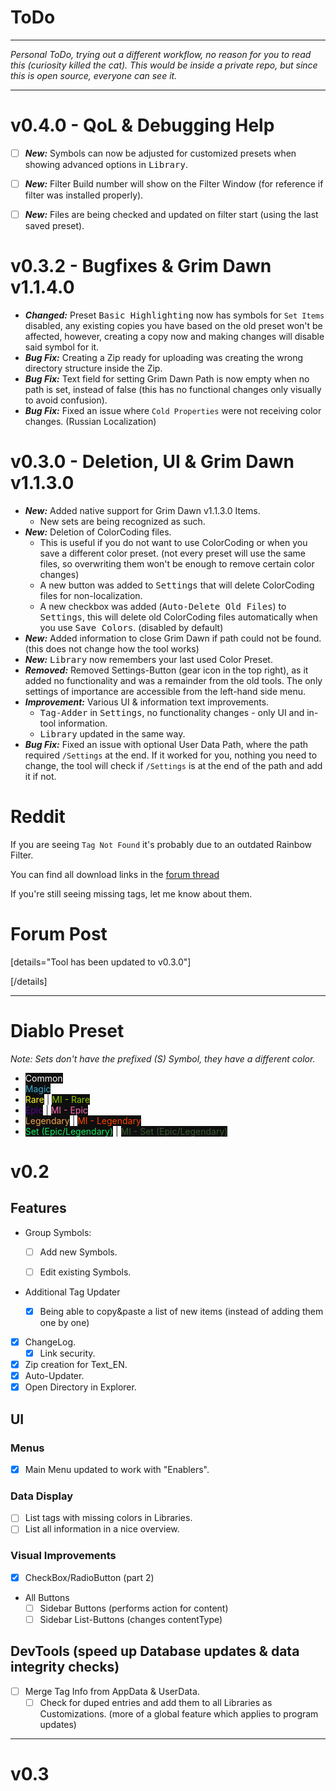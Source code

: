 # ToDo

---

*Personal ToDo, trying out a different workflow, no reason for you to read this (curiosity killed the cat). This would be inside a private repo, but since this is open source, everyone can see it.*

---

# v0.4.0 - QoL & Debugging Help

- [ ] ***New:*** Symbols can now be adjusted for customized presets when showing advanced options in <kbd>Library</kbd>.
- [ ] ***New:*** Filter Build number will show on the Filter Window (for reference if filter was installed properly).
- [ ] ***New:*** Files are being checked and updated on filter start (using the last saved preset).



# v0.3.2 - Bugfixes & Grim Dawn v1.1.4.0

- ***Changed:*** Preset <kbd>Basic Highlighting</kbd> now has symbols for `Set Items` disabled, any existing copies you have based on the old preset won't be affected, however, creating a copy now and making changes will disable said symbol for it.
- ***Bug Fix:*** Creating a Zip ready for uploading was creating the wrong directory structure inside the Zip.
- ***Bug Fix:*** Text field for setting Grim Dawn Path is now empty when no path is set, instead of false (this has no functional changes only visually to avoid confusion).
- ***Bug Fix:*** Fixed an issue where `Cold Properties` were not receiving color changes. (Russian Localization)

# v0.3.0 - Deletion, UI & Grim Dawn v1.1.3.0

- ***New:***  Added native support for Grim Dawn v1.1.3.0 Items.
  * New sets are being recognized as such.
- ***New:*** Deletion of ColorCoding files.
  * This is useful if you do not want to use ColorCoding or when you save a different color preset. (not every preset will use the same files, so overwriting them won't be enough to remove certain color changes)
  * A new button was added to <kbd>Settings</kbd> that will delete ColorCoding files for non-localization.
  * A new checkbox was added (<kbd>Auto-Delete Old Files</kbd>) to <kbd>Settings</kbd>, this will delete old ColorCoding files automatically when you use <kbd>Save Colors</kbd>. (disabled by default)
- ***New:*** Added information to close Grim Dawn if path could not be found. (this does not change how the tool works)
- ***New:*** <kbd>Library</kbd> now remembers your last used Color Preset.
- ***Removed:*** Removed Settings-Button (gear icon in the top right), as it added no functionality and was a remainder from the old tools. The only settings of importance are accessible from the left-hand side menu.
- ***Improvement:*** Various UI & information text improvements.
  * <kbd>Tag-Adder</kbd> in <kbd>Settings</kbd>, no functionality changes - only UI and in-tool information.
  * <kbd>Library</kbd> updated in the same way.
- ***Bug Fix:*** Fixed an issue with optional User Data Path, where the path required `/Settings` at the end. If it worked for you, nothing you need to change, the tool will check if `/Settings` is at the end of the path and add it if not.


# Reddit

If you are seeing `Tag Not Found` it's probably due to an outdated Rainbow Filter.

You can find all download links in the [forum thread](https://forums.crateentertainment.com/t/tool-rainbow-filter-item-highlighting/42765) 

If you're still seeing missing tags, let me know about them.


# Forum Post

[details="Tool has been updated to v0.3.0"]

[/details]

---


# Diablo Preset

*Note: Sets don't have the prefixed (S) Symbol, they have a different color.*

* <span style="background-color:#0F0F0F"><font color="#FFFFFF">Common</font></span>
* <span style="background-color:#0F0F0F"><font color="#39ABCF">Magic</font></span>
* <span style="background-color:#0F0F0F"><font color="#FFF62C">Rare</font></span> | <span style="background-color:#0F0F0F"><font color="#92CC00">MI - Rare</font></span>
* <span style="background-color:#0F0F0F"><font color="#5A039A">Epic</font></span> | <span style="background-color:#0F0F0F"><font color="#FF69B5">MI - Epic</font></span>
* <span style="background-color:#0F0F0F"><font color="#F3A44D">Legendary</font></span> | <span style="background-color:#0F0F0F"><font color="#FF4200">MI - Legendary</font></span>
* <span style="background-color:#0F0F0F"><font color="#10EB5D">Set (Epic/Legendary)</font></span> | <span style="background-color:#0F0F0F"><font color="#38592E">MI - Set (Epic/Legendary)</font></span>

# v0.2

## Features

- Group Symbols:
  * [ ] Add new Symbols.
  
  * [ ] Edit existing Symbols.
  
* Additional Tag Updater
  
  * [x] Being able to copy&paste a list of new items (instead of adding them one by one)
  
* [x] ChangeLog.
  * [x] Link security.
* [x] Zip creation for Text_EN.
* [x] Auto-Updater.
* [x] Open Directory in Explorer.

## UI

### Menus

* [x] Main Menu updated to work with "Enablers".

### Data Display
- [ ] List tags with missing colors in Libraries.
- [ ] List all information in a nice overview.
### Visual Improvements
* [x] CheckBox/RadioButton (part 2)
* All Buttons
  * [ ] Sidebar Buttons (performs action for content)
  * [ ] Sidebar List-Buttons (changes contentType)

## DevTools (speed up Database updates & data integrity checks)

- [ ] Merge Tag Info from AppData & UserData.
  - [ ] Check for duped entries and add them to all Libraries as Customizations. (more of a global feature which applies to program updates)

---

# v0.3
